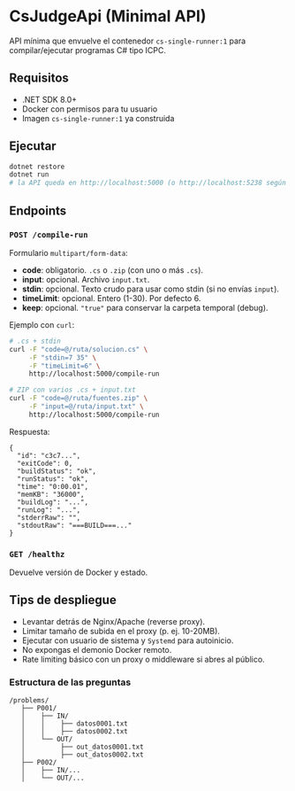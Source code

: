 # CsJudgeApi (Minimal API)

API mínima que envuelve el contenedor `cs-single-runner:1` para compilar/ejecutar programas C# tipo ICPC.

## Requisitos
- .NET SDK 8.0+
- Docker con permisos para tu usuario
- Imagen `cs-single-runner:1` ya construida

## Ejecutar
```bash
dotnet restore
dotnet run
# la API queda en http://localhost:5000 (o http://localhost:5238 según puerto)
```

## Endpoints

### `POST /compile-run`

Formulario `multipart/form-data`:

- **code**: obligatorio. `.cs` o `.zip` (con uno o más `.cs`).
- **input**: opcional. Archivo `input.txt`.
- **stdin**: opcional. Texto crudo para usar como stdin (si no envías `input`).
- **timeLimit**: opcional. Entero (1-30). Por defecto 6.
- **keep**: opcional. `"true"` para conservar la carpeta temporal (debug).

Ejemplo con `curl`:
```bash
# .cs + stdin
curl -F "code=@/ruta/solucion.cs" \
     -F "stdin=7 35" \
     -F "timeLimit=6" \
     http://localhost:5000/compile-run

# ZIP con varios .cs + input.txt
curl -F "code=@/ruta/fuentes.zip" \
     -F "input=@/ruta/input.txt" \
     http://localhost:5000/compile-run
```

Respuesta:
```jsonc
{
  "id": "c3c7...",
  "exitCode": 0,
  "buildStatus": "ok",
  "runStatus": "ok",
  "time": "0:00.01",
  "memKB": "36000",
  "buildLog": "...",
  "runLog": "...",
  "stderrRaw": "",
  "stdoutRaw": "===BUILD===..."
}
```

### `GET /healthz`
Devuelve versión de Docker y estado.

## Tips de despliegue
- Levantar detrás de Nginx/Apache (reverse proxy).
- Limitar tamaño de subida en el proxy (p. ej. 10-20MB).
- Ejecutar con usuario de sistema y `Systemd` para autoinicio.
- No expongas el demonio Docker remoto.
- Rate limiting básico con un proxy o middleware si abres al público.

### Estructura de las preguntas
```textplain
/problems/
   ├── P001/
   │    ├── IN/
   │    │    ├── datos0001.txt
   │    │    ├── datos0002.txt
   │    └── OUT/
   │         ├── out_datos0001.txt
   │         ├── out_datos0002.txt
   ├── P002/
   │    ├── IN/...
   │    └── OUT/...
```
